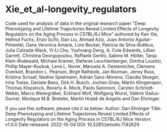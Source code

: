 # Xie_et_al-longevity_regulators

Code used for analysis of data in the original research paper "Deep Phenotyping and Lifetime Trajectories Reveal Limited Effects of Longevity Regulators on the Aging Process in C57BL/6J Mice" authored by Kan Xie, Helmut Fuchs, Enzo Scifo, Dan Liu, Ahmad Aziz, Juan Antonio Aguilar- Pimentel, Oana Veronica Amarie, Lore Becker, Patricia da Silva-Buttkus, Julia Calzada-Wack, Yi-Li Cho, Yushuang Deng, A. Cole Edwards, Lillian Garrett, Christina Georgopoulou, Raffaele Gerlini, Sabine M. Hölter, Tanja Klein-Rodewald, Michael Kramer, Stefanie Leuchtenberger, Dimitra Lountzi, Phillip Mayer-Kuckuk, Lena L. Nover, Manuela A. Oestereicher, Clemens Overkott, Brandon L. Pearson, Birgit Rathkolb, Jan Rozman, Jenny Russ, Kristina Schaaf, Nadine Spielmann, Adrián Sanz-Moreno, Claudia Stoeger, Irina Treise, Daniele Bano, Dirk H. Busch, Jochen Graw, Martin Klingenspor, Thomas Klopstock, Beverly A. Mock, Paolo Salomoni, Carsten Schmidt-Weber, Marco Weiergräber, Eckhard Wolf, Wolfgang Wurst, Valérie Gailus-Durner, Monique M.B. Breteler, Martin Hrabě de Angelis and Dan Ehninger.


If you use this software, please cite it as below:
Author: Dan Ehninger
Title: Deep Phenotyping and Lifetime Trajectories Reveal Limited Effects of Longevity Regulators on the Aging Process in C57BL/6J Mice
Version: v1.0.0
Date-released: 2022-10-04
DOI: 10.5281/zenodo.7142629
